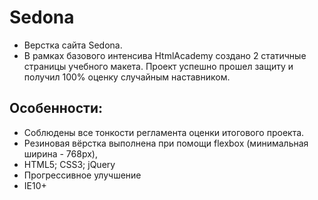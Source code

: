 # Sedona
* Верстка сайта Sedona.
* В рамках базового интенсива HtmlAcademy создано 2 статичные страницы учебного макета. Проект успешно прошел защиту и получил 100% оценку случайным наставником.

## Особенности: 
- Соблюдены все тонкости регламента оценки итогового проекта.
- Резиновая вёрстка выполнена при помощи flexbox (минимальная ширина - 768px),
- HTML5; CSS3; jQuery
- Прогрессивное улучшение
- IE10+

